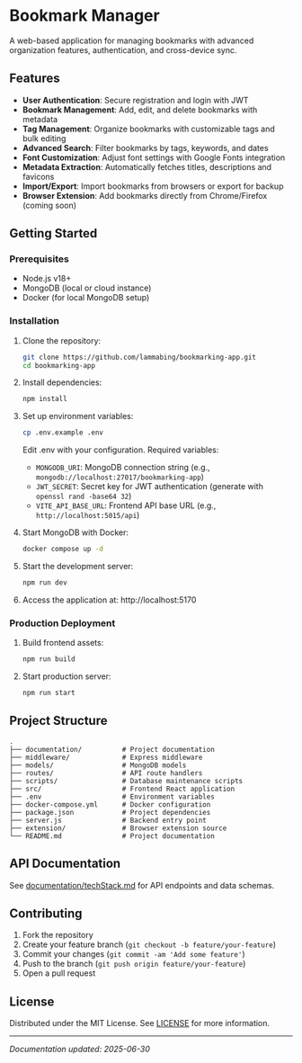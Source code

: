 # Bookmark Manager

A web-based application for managing bookmarks with advanced organization features, authentication, and cross-device sync.

## Features

- **User Authentication**: Secure registration and login with JWT
- **Bookmark Management**: Add, edit, and delete bookmarks with metadata
- **Tag Management**: Organize bookmarks with customizable tags and bulk editing
- **Advanced Search**: Filter bookmarks by tags, keywords, and dates
- **Font Customization**: Adjust font settings with Google Fonts integration
- **Metadata Extraction**: Automatically fetches titles, descriptions and favicons
- **Import/Export**: Import bookmarks from browsers or export for backup
- **Browser Extension**: Add bookmarks directly from Chrome/Firefox (coming soon)

## Getting Started

### Prerequisites
- Node.js v18+
- MongoDB (local or cloud instance)
- Docker (for local MongoDB setup)

### Installation
1. Clone the repository:
   ```bash
   git clone https://github.com/lammabing/bookmarking-app.git
   cd bookmarking-app
   ```

2. Install dependencies:
   ```bash
   npm install
   ```

3. Set up environment variables:
   ```bash
   cp .env.example .env
   ```
   Edit .env with your configuration. Required variables:
   - `MONGODB_URI`: MongoDB connection string (e.g., `mongodb://localhost:27017/bookmarking-app`)
   - `JWT_SECRET`: Secret key for JWT authentication (generate with `openssl rand -base64 32`)
   - `VITE_API_BASE_URL`: Frontend API base URL (e.g., `http://localhost:5015/api`)

4. Start MongoDB with Docker:
   ```bash
   docker compose up -d
   ```

5. Start the development server:
   ```bash
   npm run dev
   ```

6. Access the application at: http://localhost:5170

### Production Deployment
1. Build frontend assets:
   ```bash
   npm run build
   ```

2. Start production server:
   ```bash
   npm run start
   ```

## Project Structure

```
.
├── documentation/          # Project documentation
├── middleware/             # Express middleware
├── models/                 # MongoDB models
├── routes/                 # API route handlers
├── scripts/                # Database maintenance scripts
├── src/                    # Frontend React application
├── .env                    # Environment variables
├── docker-compose.yml      # Docker configuration
├── package.json            # Project dependencies
├── server.js               # Backend entry point
├── extension/              # Browser extension source
└── README.md               # Project documentation
```

## API Documentation
See [documentation/techStack.md](documentation/techStack.md) for API endpoints and data schemas.

## Contributing

1. Fork the repository
2. Create your feature branch (`git checkout -b feature/your-feature`)
3. Commit your changes (`git commit -am 'Add some feature'`)
4. Push to the branch (`git push origin feature/your-feature`)
5. Open a pull request

## License
Distributed under the MIT License. See [LICENSE](LICENSE) for more information.

---
*Documentation updated: 2025-06-30*

